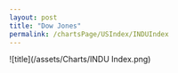 ```yaml
---
layout: post
title: "Dow Jones"
permalink: /chartsPage/USIndex/INDUIndex
---
```


![title](/assets/Charts/INDU Index.png)

